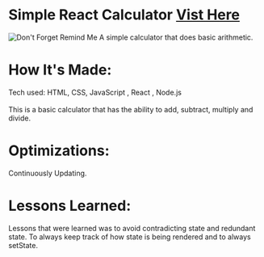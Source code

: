 <div id="header" >
 <h1  class="heading-element" dir="auto">Simple React Calculator <a href="https://fladev-simple-calculator-react.netlify.app/">Vist Here</a> </h1>
  <img src="https://i.imgur.com/v6hSfMr.gif" alt="Don't Forget Remind Me">
  A simple calculator that does basic arithmetic.
</div>

<div id="header" >
 <h1 class="heading-element" dir="auto">How It's Made:</h1>
 Tech used: HTML, CSS, JavaScript , React , Node.js<br/><br/>
 This is a basic calculator that has the ability to add, subtract, multiply and divide.
</div>

<div id="header" >
 <h1 class="heading-element" dir="auto">Optimizations:</h1>
Continuously Updating.
</div>

<div id="header">
 <h1 class="heading-element" dir="auto">Lessons Learned:</h1>
 Lessons that were learned was to avoid contradicting state and redundant state. To always keep track of how state is being rendered and to always setState.
</div>

